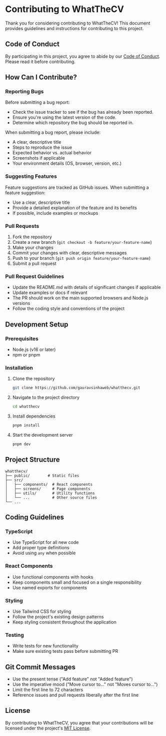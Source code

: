 # Contributing to WhatTheCV

Thank you for considering contributing to WhatTheCV! This document provides guidelines and instructions for contributing to this project.

## Code of Conduct

By participating in this project, you agree to abide by our [Code of Conduct](CODE_OF_CONDUCT.md). Please read it before contributing.

## How Can I Contribute?

### Reporting Bugs

Before submitting a bug report:

- Check the issue tracker to see if the bug has already been reported.
- Ensure you're using the latest version of the code.
- Determine which repository the bug should be reported in.

When submitting a bug report, please include:

- A clear, descriptive title
- Steps to reproduce the issue
- Expected behavior vs. actual behavior
- Screenshots if applicable
- Your environment details (OS, browser, version, etc.)

### Suggesting Features

Feature suggestions are tracked as GitHub issues. When submitting a feature suggestion:

- Use a clear, descriptive title
- Provide a detailed explanation of the feature and its benefits
- If possible, include examples or mockups

### Pull Requests

1. Fork the repository
2. Create a new branch (`git checkout -b feature/your-feature-name`)
3. Make your changes
4. Commit your changes with clear, descriptive messages
5. Push to your branch (`git push origin feature/your-feature-name`)
6. Submit a pull request

### Pull Request Guidelines

- Update the README.md with details of significant changes if applicable
- Update examples or docs if relevant
- The PR should work on the main supported browsers and Node.js versions
- Follow the coding style and conventions of the project

## Development Setup

### Prerequisites

- Node.js (v16 or later)
- npm or pnpm

### Installation

1. Clone the repository
   ```bash
   git clone https://github.com/gauravsinhaweb/whatthecv.git
   ```

2. Navigate to the project directory
   ```bash
   cd whatthecv
   ```

3. Install dependencies
   ```bash
   pnpm install
   ```

4. Start the development server
   ```bash
   pnpm dev
   ```

## Project Structure

```
whatthecv/
├── public/        # Static files
├── src/
│   ├── components/  # React components
│   ├── screens/     # Page components
│   ├── utils/       # Utility functions
│   └── ...          # Other source files
└── ...
```

## Coding Guidelines

### TypeScript

- Use TypeScript for all new code
- Add proper type definitions
- Avoid using `any` when possible

### React Components

- Use functional components with hooks
- Keep components small and focused on a single responsibility
- Use named exports for components

### Styling

- Use Tailwind CSS for styling
- Follow the project's existing design patterns
- Keep styling consistent throughout the application

### Testing

- Write tests for new functionality
- Make sure existing tests pass before submitting PR

## Git Commit Messages

- Use the present tense ("Add feature" not "Added feature")
- Use the imperative mood ("Move cursor to..." not "Moves cursor to...")
- Limit the first line to 72 characters
- Reference issues and pull requests liberally after the first line

## License

By contributing to WhatTheCV, you agree that your contributions will be licensed under the project's [MIT License](LICENSE). 